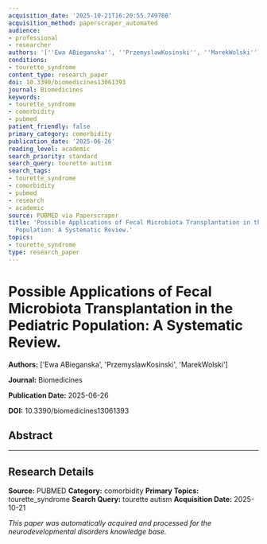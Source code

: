 ```yaml
---
acquisition_date: '2025-10-21T16:20:55.749788'
acquisition_method: paperscraper_automated
audience:
- professional
- researcher
authors: '[''Ewa ABieganska'', ''PrzemyslawKosinski'', ''MarekWolski'']'
conditions:
- tourette_syndrome
content_type: research_paper
doi: 10.3390/biomedicines13061393
journal: Biomedicines
keywords:
- tourette_syndrome
- comorbidity
- pubmed
patient_friendly: false
primary_category: comorbidity
publication_date: '2025-06-26'
reading_level: academic
search_priority: standard
search_query: tourette autism
search_tags:
- tourette_syndrome
- comorbidity
- pubmed
- research
- academic
source: PUBMED via Paperscraper
title: 'Possible Applications of Fecal Microbiota Transplantation in the Pediatric
  Population: A Systematic Review.'
topics:
- tourette_syndrome
type: research_paper
---
```


# Possible Applications of Fecal Microbiota Transplantation in the Pediatric Population: A Systematic Review.

**Authors:** ['Ewa ABieganska', 'PrzemyslawKosinski', 'MarekWolski']

**Journal:** Biomedicines

**Publication Date:** 2025-06-26

**DOI:** 10.3390/biomedicines13061393

## Abstract



---

## Research Details

**Source:** PUBMED
**Category:** comorbidity
**Primary Topics:** tourette_syndrome
**Search Query:** tourette autism
**Acquisition Date:** 2025-10-21

*This paper was automatically acquired and processed for the neurodevelopmental disorders knowledge base.*
